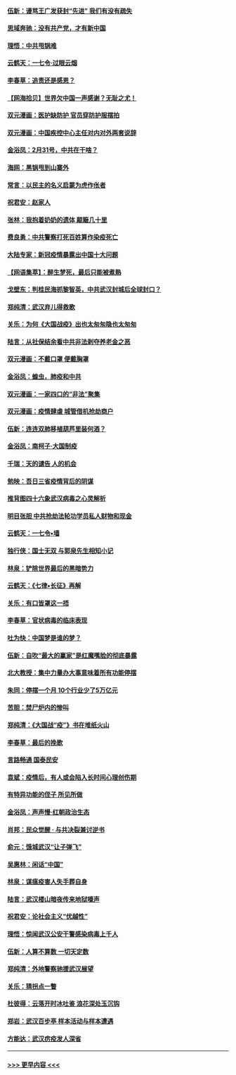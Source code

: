 #### [伍新：谩骂王广发获封“先进” 我们有没有疏失](../pages/nsc993/n11926101.md?t=03091832) 
#### [思域奔驰：没有共产党，才有新中国](../pages/nsc993/n11926058.md?t=03091832) 
#### [理悟：中共甩锅难](../pages/nsc993/n11925355.md?t=03091832) 
#### [云鹤天：一七令·过眼云烟](../pages/nsc993/n11925284.md?t=03091832) 
#### [李春草：追责还是感恩？](../pages/nsc993/n11925274.md?t=03091832) 
#### [【网海拾贝】世界欠中国一声感谢？无耻之尤！](../pages/nsc993/n11925239.md?t=03091832) 
#### [双元漫画：医护缺防护 官员穿防护服摆拍](../pages/nsc993/n11923899.md?t=03091832) 
#### [双元漫画：中国疾控中心主任对内对外两套说辞](../pages/nsc993/n11921994.md?t=03091832) 
#### [金浴凤：2月31号，中共在干啥？](../pages/nsc993/n11922706.md?t=03091832) 
#### [海网：黑锅甩到山寨外](../pages/nsc993/n11922688.md?t=03091832) 
#### [常言：以民主的名义启蒙为虎作伥者](../pages/nsc993/n11922217.md?t=03091832) 
#### [祝君安：赵家人](../pages/nsc993/n11922209.md?t=03091832) 
#### [张林：我抱着奶奶的遗体 颠簸几十里](../pages/nsc993/n11920945.md?t=03091832) 
#### [费良勇：中共警察打死百姓算作染疫死亡](../pages/nsc993/n11919264.md?t=03091832) 
#### [大陆专家：新冠疫情暴露出中国十大问题](../pages/nsc993/n11919187.md?t=03091832) 
#### [【网语集萃】：醉生梦死，最后只能被煮熟](../pages/nsc993/n11918994.md?t=03091832) 
#### [戈壁东：判桂民海抓黎智英，中共武汉封城后全球封口？](../pages/nsc993/n11917982.md?t=03091832) 
#### [郑纯清：武汉弃儿得救歌](../pages/nsc993/n11917881.md?t=03091832) 
#### [关乐：为何《大国战疫》出也太匆匆隐也太匆匆](../pages/nsc993/n11917792.md?t=03091832) 
#### [陆言：从社保结余看中共非法剥夺养老金之恶](../pages/nsc993/n11917084.md?t=03091832) 
#### [双元漫画：不戴口罩 便戴胸罩](../pages/nsc993/n11916447.md?t=03091832) 
#### [金浴凤：蝗虫，肺疫和中共](../pages/nsc993/n11916904.md?t=03091832) 
#### [双元漫画：一家四口的“非法”聚集](../pages/nsc993/n11916378.md?t=03091832) 
#### [双元漫画：疫情肆虐 城管借机抢劫商户](../pages/nsc993/n11916310.md?t=03091832) 
#### [伍新：连连双肺移植葫芦里装何酒？](../pages/nsc993/n11913667.md?t=03091832) 
#### [金浴凤：南柯子·大国制疫](../pages/nsc993/n11913657.md?t=03091832) 
#### [千瑞：天的谴告  人的机会](../pages/nsc993/n11913309.md?t=03091832) 
#### [勉映：吾日三省疫情背后的阴谋](../pages/nsc993/n11913079.md?t=03091832) 
#### [推背图四十六象武汉病毒之心灵解析](../pages/nsc993/n11911761.md?t=03091832) 
#### [明目张胆 中共抢劫法轮功学员私人财物和现金](../pages/nsc993/n11910262.md?t=03091832) 
#### [云鹤天：一七令▪墙](../pages/nsc993/n11910627.md?t=03091832) 
#### [独行侠：国士无双 与郭泉先生相知小记](../pages/nsc993/n11910613.md?t=03091832) 
#### [林泉：铲除世界最后的黑暗势力](../pages/nsc993/n11909320.md?t=03091832) 
#### [云鹤天：《七律▪长征》再解](../pages/nsc993/n11909327.md?t=03091832) 
#### [关乐：有口皆罩这一捂](../pages/nsc993/n11908393.md?t=03091832) 
#### [李春草：官状病毒的临床表现](../pages/nsc993/n11908339.md?t=03091832) 
#### [吐为快：中国梦是谁的梦？](../pages/nsc993/n11906564.md?t=03091832) 
#### [伍新：自吹“最大的赢家”是红魔嘴脸的彻底暴露](../pages/nsc993/n11906407.md?t=03091832) 
#### [北大教授：集中力量办大事意味着所有功能停摆](../pages/nsc993/n11904800.md?t=03091832) 
#### [朱同：停摆一个月 10个行业少了5万亿元](../pages/nsc993/n11904498.md?t=03091832) 
#### [苦胆：焚尸炉内的惨叫](../pages/nsc993/n11904479.md?t=03091832) 
#### [郑纯清：《大国战“疫”》书在堆纸火山](../pages/nsc993/n11904450.md?t=03091832) 
#### [李春草：最后的挽歌](../pages/nsc993/n11904441.md?t=03091832) 
#### [言路畅通 国泰民安](../pages/nsc993/n11904222.md?t=03091832) 
#### [袁斌：疫情后，有人或会陷入长时间心理创伤期](../pages/nsc993/n11901514.md?t=03091832) 
#### [有特异功能的侄子 所见所做](../pages/nsc993/n11901154.md?t=03091832) 
#### [金浴凤：声声慢‧红朝政治生态](../pages/nsc993/n11899553.md?t=03091832) 
#### [肖邦：民众觉醒 · 与共决裂兼讨逆书](../pages/nsc993/n11898435.md?t=03091832) 
#### [俞元：饿城武汉“让子弹飞”](../pages/nsc993/n11898344.md?t=03091832) 
#### [吴惠林：闲话“中国”](../pages/nsc993/n11898182.md?t=03091832) 
#### [林泉：谋瘟疫害人失手葬自身](../pages/nsc993/n11897892.md?t=03091832) 
#### [陆言：武汉楼山暗夜传来地狱嚎声](../pages/nsc993/n11897033.md?t=03091832) 
#### [祝君安：论社会主义“优越性”](../pages/nsc993/n11897005.md?t=03091832) 
#### [理悟：惊闻武汉公安干警感染病毒上千人](../pages/nsc993/n11896947.md?t=03091832) 
#### [伍新：人算不算数 一切天定数](../pages/nsc993/n11893372.md?t=03091832) 
#### [郑纯清：外地警察驰援武汉展望](../pages/nsc993/n11893115.md?t=03091832) 
#### [关乐：猜拐点一瞥](../pages/nsc993/n11893020.md?t=03091832) 
#### [杜彼得：云落开时冰吐鉴 浪花深处玉沉钩](../pages/nsc993/n11892107.md?t=03091832) 
#### [郑岩：武汉百步亭 样本活动与样本遭遇](../pages/nsc993/n11892310.md?t=03091832) 
#### [方能达：武汉疠疫发人深省](../pages/nsc993/n11891376.md?t=03091832) 

----
#### [ >>> 更早内容 <<< ](../indexes/nsc993-earlier.md)
